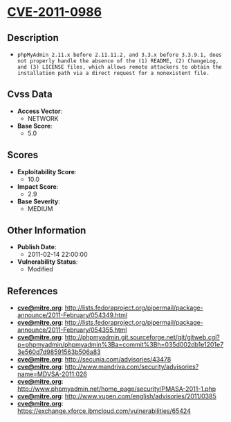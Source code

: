 
# [CVE-2011-0986](https://cve.mitre.org/cgi-bin/cvename.cgi?name=CVE-2011-0986)

## Description

- `phpMyAdmin 2.11.x before 2.11.11.2, and 3.3.x before 3.3.9.1, does not properly handle the absence of the (1) README, (2) ChangeLog, and (3) LICENSE files, which allows remote attackers to obtain the installation path via a direct request for a nonexistent file.`

## Cvss Data

- **Access Vector**:
  - NETWORK
- **Base Score**:
  - 5.0

## Scores

- **Exploitability Score**:
  - 10.0
- **Impact Score**:
  - 2.9
- **Base Severity**:
  - MEDIUM

## Other Information

- **Publish Date**:
  - 2011-02-14 22:00:00
- **Vulnerability Status**:
  - Modified

## References

- **cve@mitre.org**: http://lists.fedoraproject.org/pipermail/package-announce/2011-February/054349.html
- **cve@mitre.org**: http://lists.fedoraproject.org/pipermail/package-announce/2011-February/054355.html
- **cve@mitre.org**: http://phpmyadmin.git.sourceforge.net/git/gitweb.cgi?p=phpmyadmin/phpmyadmin%3Ba=commit%3Bh=035d002db1e1201e73e560d7d98591563b506a83
- **cve@mitre.org**: http://secunia.com/advisories/43478
- **cve@mitre.org**: http://www.mandriva.com/security/advisories?name=MDVSA-2011:026
- **cve@mitre.org**: http://www.phpmyadmin.net/home_page/security/PMASA-2011-1.php
- **cve@mitre.org**: http://www.vupen.com/english/advisories/2011/0385
- **cve@mitre.org**: https://exchange.xforce.ibmcloud.com/vulnerabilities/65424
